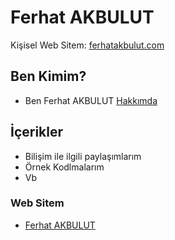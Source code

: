 Ferhat AKBULUT
=====
 
Kişisel Web Sitem: [ferhatakbulut.com](https://ferhatakbulut.com/)

## Ben Kimim?
- Ben Ferhat AKBULUT [Hakkımda](https://ferhatakbulut.com/about.html)

## İçerikler
- Bilişim ile ilgili paylaşımlarım
- Örnek Kodlmalarım
- Vb


### Web Sitem
- [Ferhat AKBULUT](https://ferhatakbulut.com/)

